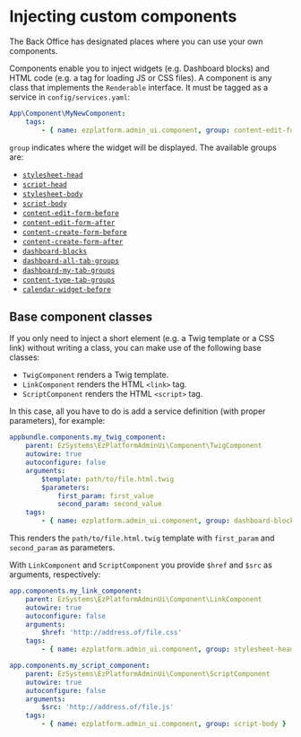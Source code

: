 # Injecting custom components

The Back Office has designated places where you can use your own components.

Components enable you to inject widgets (e.g. Dashboard blocks) and HTML code (e.g. a tag for loading JS or CSS files).
A component is any class that implements the `Renderable` interface.
It must be tagged as a service in `config/services.yaml`:

``` yaml
App\Component\MyNewComponent:
    tags:
        - { name: ezplatform.admin_ui.component, group: content-edit-form-before }
```

`group` indicates where the widget will be displayed. The available groups are:

- [`stylesheet-head`](https://github.com/ezsystems/ezplatform-admin-ui/blob/master/src/bundle/Resources/views/themes/admin/ui/layout.html.twig#L98)
- [`script-head`](https://github.com/ezsystems/ezplatform-admin-ui/blob/master/src/bundle/Resources/views/themes/admin/ui/layout.html.twig#L99)
- [`stylesheet-body`](https://github.com/ezsystems/ezplatform-admin-ui/blob/master/src/bundle/Resources/views/themes/admin/ui/layout.html.twig#L163)
- [`script-body`](https://github.com/ezsystems/ezplatform-admin-ui/blob/master/src/bundle/Resources/views/themes/admin/ui/layout.html.twig#L164)
- [`content-edit-form-before`](https://github.com/ezsystems/ezplatform-admin-ui/blob/master/src/bundle/Resources/views/themes/admin/user/edit.html.twig#L57)
- [`content-edit-form-after`](https://github.com/ezsystems/ezplatform-admin-ui/blob/master/src/bundle/Resources/views/themes/admin/user/edit.html.twig#L67)
- [`content-create-form-before`](https://github.com/ezsystems/ezplatform-admin-ui/blob/master/src/bundle/Resources/views/themes/admin/user/create.html.twig#L54)
- [`content-create-form-after`](https://github.com/ezsystems/ezplatform-admin-ui/blob/master/src/bundle/Resources/views/themes/admin/user/create.html.twig#L62)
- [`dashboard-blocks`](https://github.com/ezsystems/ezplatform-admin-ui/blob/master/src/bundle/Resources/views/themes/admin/ui/dashboard/dashboard.html.twig#L30)
- [`dashboard-all-tab-groups`](https://github.com/ezsystems/ezplatform-admin-ui/blob/master/src/bundle/Resources/views/themes/admin/ui/dashboard/block/all.html.twig#L6)
- [`dashboard-my-tab-groups`](https://github.com/ezsystems/ezplatform-admin-ui/blob/master/src/bundle/Resources/views/themes/admin/ui/dashboard/block/me.html.twig#L6)
- [`content-type-tab-groups`](https://github.com/ezsystems/ezplatform-admin-ui/blob/master/src/bundle/Resources/views/themes/admin/content_type/index.html.twig#L10)
- [`calendar-widget-before`](https://github.com/ezsystems/ezplatform-calendar/blob/master/src/bundle/Resources/views/themes/admin/calendar/view.html.twig#L24)

## Base component classes

If you only need to inject a short element (e.g. a Twig template or a CSS link) without writing a class,
you can make use of the following base classes:

- `TwigComponent` renders a Twig template.
- `LinkComponent` renders the HTML `<link>` tag.
- `ScriptComponent` renders the HTML `<script>` tag.

In this case, all you have to do is add a service definition (with proper parameters), for example:

``` yaml
appbundle.components.my_twig_component:
    parent: EzSystems\EzPlatformAdminUi\Component\TwigComponent
    autowire: true
    autoconfigure: false
    arguments:
        $template: path/to/file.html.twig
        $parameters:
            first_param: first_value
            second_param: second_value
    tags:
        - { name: ezplatform.admin_ui.component, group: dashboard-blocks }
```

This renders the `path/to/file.html.twig` template with `first_param` and `second_param` as parameters.

With `LinkComponent` and `ScriptComponent` you provide `$href` and `$src` as arguments, respectively:

``` yaml
app.components.my_link_component:
    parent: EzSystems\EzPlatformAdminUi\Component\LinkComponent
    autowire: true
    autoconfigure: false
    arguments:
        $href: 'http://address.of/file.css'
    tags:
        - { name: ezplatform.admin_ui.component, group: stylesheet-head }
```

``` yaml
app.components.my_script_component:
    parent: EzSystems\EzPlatformAdminUi\Component\ScriptComponent
    autowire: true
    autoconfigure: false
    arguments:
        $src: 'http://address.of/file.js'
    tags:
        - { name: ezplatform.admin_ui.component, group: script-body }
```

